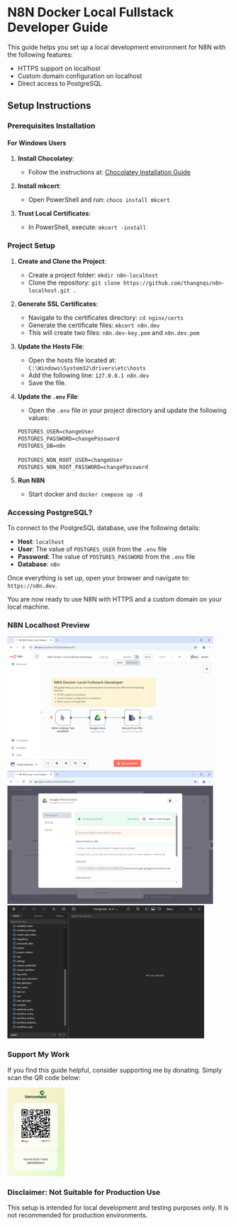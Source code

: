 # N8N Docker Local Fullstack Developer Guide

This guide helps you set up a local development environment for N8N with the following features:
- HTTPS support on localhost
- Custom domain configuration on localhost
- Direct access to PostgreSQL

## Setup Instructions

### Prerequisites Installation

#### For Windows Users

1. **Install Chocolatey**:
   - Follow the instructions at: [Chocolatey Installation Guide](https://chocolatey.org/install)

2. **Install mkcert**:
   - Open PowerShell and run: `choco install mkcert`

3. **Trust Local Certificates**:
   - In PowerShell, execute: `mkcert -install`

### Project Setup

1. **Create and Clone the Project**:
   - Create a project folder: `mkdir n8n-localhost`
   - Clone the repository: `git clone https://github.com/thangnqs/n8n-localhost.git .`

2. **Generate SSL Certificates**:
   - Navigate to the certificates directory: `cd nginx/certs`
   - Generate the certificate files: `mkcert n8n.dev`
   - This will create two files: `n8n.dev-key.pem` and `n8n.dev.pem`

3. **Update the Hosts File**:
   - Open the hosts file located at: `C:\Windows\System32\drivers\etc\hosts`
   - Add the following line: `127.0.0.1 n8n.dev`
   - Save the file.

5. **Update the `.env` File**:
   - Open the `.env` file in your project directory and update the following values:

   ```plaintext
   POSTGRES_USER=changeUser
   POSTGRES_PASSWORD=changePassword
   POSTGRES_DB=n8n

   POSTGRES_NON_ROOT_USER=changeUser
   POSTGRES_NON_ROOT_PASSWORD=changePassword
   ```
4. **Run N8N**

   - Start docker and ```docker compose up -d```



### Accessing PostgreSQL?

To connect to the PostgreSQL database, use the following details:

- **Host**: `localhost`
- **User**: The value of `POSTGRES_USER` from the `.env` file
- **Password**: The value of `POSTGRES_PASSWORD` from the `.env` file
- **Database**: `n8n`

Once everything is set up, open your browser and navigate to: `https://n8n.dev`.

You are now ready to use N8N with HTTPS and a custom domain on your local machine.


### N8N Localhost Preview

<img src="screenshots/1.png" alt="N8N Workflow Editor Preview" height="300">

<img src="screenshots/2.png" alt="N8N Execution Logs Preview" height="300">

<img src="screenshots/3.png" alt="Access PostgreSQL" height="300">


### Support My Work

If you find this guide helpful, consider supporting me by donating. Simply scan the QR code below:

<img src="screenshots/donate.png" alt="Donate QR Code" height="200">

### Disclaimer: Not Suitable for Production Use

This setup is intended for local development and testing purposes only. It is not recommended for production environments.